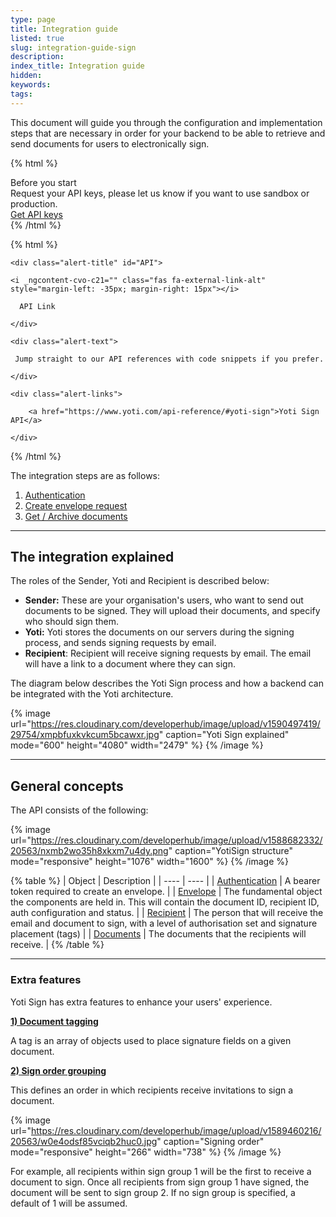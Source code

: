 ```yaml
---
type: page
title: Integration guide
listed: true
slug: integration-guide-sign
description: 
index_title: Integration guide
hidden: 
keywords: 
tags: 
---
```


This document will guide you through the configuration and implementation steps that are necessary in order for your backend to be able to retrieve and send documents for users to electronically sign.

{% html %}
<div class="alert-BYS">
   <div class="alert-title" id="BYS">
      Before you start
   </div>
   <div class="alert-text" >
      Request your API keys, please let us know if you want to use sandbox or production. 
   </div>
   <div class="alert-links"> 
         <a href="https://www.yotisign.com/app/contact-us/">Get API keys</a>
   </div>
</div>
{% /html %}

{% html %}
<div class="alert-API">

    <div class="alert-title" id="API">

    <i _ngcontent-cvo-c21="" class="fas fa-external-link-alt" style="margin-left: -35px; margin-right: 15px"></i>  

      API Link

    </div>

    <div class="alert-text">

     Jump straight to our API references with code snippets if you prefer.

    </div>

    <div class="alert-links"> 

        <a href="https://www.yoti.com/api-reference/#yoti-sign">Yoti Sign API</a>

    </div>

</div>
{% /html %}

The integration steps are as follows:

1. [Authentication](https://developers.yoti.com/yoti/authentication)
2. [Create envelope request](https://developers.yoti.com/yoti/create-an-envelope-request)
3. [Get / Archive documents](https://developers.yoti.com/yoti/recipients)

---

## The integration explained

The roles of the Sender, Yoti and Recipient is described below:

- **Sender:** These are your organisation's users, who want to send out documents to be signed. They will upload their documents, and specify who should sign them.
- **Yoti:** Yoti stores the documents on our servers during the signing process, and sends signing requests by email.
- **Recipient**: Recipient will receive signing requests by email. The email will have a link to a document where they can sign.

The diagram below describes the Yoti Sign process and how a backend can be integrated with the Yoti architecture.

{% image url="https://res.cloudinary.com/developerhub/image/upload/v1590497419/29754/xmpbfuxkvkcum5bcawxr.jpg" caption="Yoti Sign explained" mode="600" height="4080" width="2479" %}
{% /image %}

---

## General concepts

The API consists of the following:

{% image url="https://res.cloudinary.com/developerhub/image/upload/v1588682332/20563/nxmb2wo35h8xkxm7u4dy.png" caption="YotiSign structure" mode="responsive" height="1076" width="1600" %}
{% /image %}

{% table %}
| Object | Description | 
| ---- | ---- | 
| [Authentication](https://developers.yoti.com/yoti/authentication) | A bearer token required to create an envelope. | 
| [Envelope](https://developers.yoti.com/yoti/create-an-envelope-request#what-is-an-envelope) | The fundamental object the components are held in. This will contain the document ID, recipient ID, auth configuration and status. | 
| [Recipient](https://developers.yoti.com/yoti/create-an-envelope-request#recipient-object) | The person that will receive the email and document to sign, with a level of authorisation set and signature placement (tags) | 
| [Documents](https://developers.yoti.com/yoti/create-an-envelope-request#file-object) | The documents that the recipients will receive. | 
{% /table %}

---

### Extra features

Yoti Sign has extra features to enhance your users' experience. 

**[1) Document tagging](https://developers.yoti.com/yoti/create-an-envelope-request#recipient-object)**

A tag is an array of objects used to place signature fields on a given document. 

**[2) Sign order grouping](https://developers.yoti.com/yoti/create-an-envelope-request#recipient-object)**

This defines an order in which recipients receive invitations to sign a document. 

{% image url="https://res.cloudinary.com/developerhub/image/upload/v1589460216/20563/w0e4odsf85vciqb2huc0.jpg" caption="Signing order" mode="responsive" height="266" width="738" %}
{% /image %}

For example, all recipients within sign group 1 will be the first to receive a document to sign. Once all recipients from sign group 1 have signed, the document will be sent to sign group 2. If no sign group is specified, a default of 1 will be assumed.